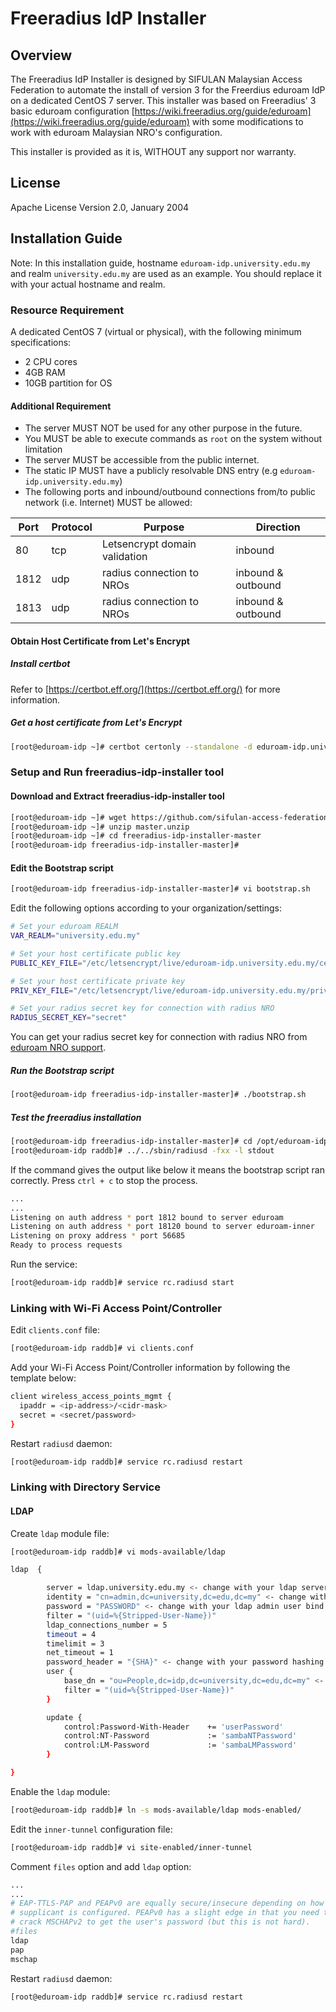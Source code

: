 # Freeradius IdP Installer

## Overview

The Freeradius IdP Installer is designed by SIFULAN Malaysian Access Federation to automate the install of version 3 for the Freerdius eduroam IdP on a dedicated CentOS 7 server. This installer was based on Freeradius' 3 basic eduroam configuration [https://wiki.freeradius.org/guide/eduroam](https://wiki.freeradius.org/guide/eduroam) with some modifications to work with eduroam Malaysian NRO's configuration.

This installer is provided as it is, WITHOUT any support nor warranty.

## License

Apache License Version 2.0, January 2004

## Installation Guide

Note: In this installation guide,  hostname `eduroam-idp.university.edu.my` and realm `university.edu.my` are used as an example. You should replace it with your actual hostname and realm.

### Resource Requirement

A dedicated CentOS 7 (virtual or physical), with the following minimum specifications:

- 2 CPU cores
- 4GB RAM
- 10GB partition for OS

#### Additional Requirement

- The server MUST NOT be used for any other purpose in the future.
- You MUST be able to execute commands as `root` on the system without limitation
- The server MUST be accessible from the public internet.
- The static IP MUST have a publicly resolvable DNS entry (e.g `eduroam-idp.university.edu.my`)
- The following ports and inbound/outbound connections from/to public network (i.e. Internet) MUST be allowed:

| Port | Protocol | Purpose | Direction |
| - | - | - | - |
| 80 | tcp | Letsencrypt domain validation | inbound |
| 1812 | udp | radius connection to NROs | inbound & outbound |
| 1813 | udp | radius connection to NROs | inbound & outbound |

#### Obtain Host Certificate from Let's Encrypt

##### Install certbot

Refer to [https://certbot.eff.org/](https://certbot.eff.org/) for more information.

##### Get a host certificate from Let's Encrypt

```bash
[root@eduroam-idp ~]# certbot certonly --standalone -d eduroam-idp.university.edu.my --preferred-chain "ISRG Root X1"
```

### Setup and Run freeradius-idp-installer tool

#### Download and Extract freeradius-idp-installer tool

```bash
[root@eduroam-idp ~]# wget https://github.com/sifulan-access-federation/freeradius-idp-installer/archive/master.zip
[root@eduroam-idp ~]# unzip master.unzip
[root@eduroam-idp ~]# cd freeradius-idp-installer-master
[root@eduroam-idp freeradius-idp-installer-master]#
```

#### Edit the Bootstrap script

```bash
[root@eduroam-idp freeradius-idp-installer-master]# vi bootstrap.sh
```

Edit the following options according to your organization/settings:

```bash
# Set your eduroam REALM
VAR_REALM="university.edu.my"

# Set your host certificate public key
PUBLIC_KEY_FILE="/etc/letsencrypt/live/eduroam-idp.university.edu.my/cert.pem"

# Set your host certificate private key
PRIV_KEY_FILE="/etc/letsencrypt/live/eduroam-idp.university.edu.my/privkey.pem"

# Set your radius secret key for connection with radius NRO
RADIUS_SECRET_KEY="secret"
```

You can get your radius secret key for connection with radius NRO from [eduroam NRO support](mailto:support@eduroam.my).

##### Run the Bootstrap script

```bash
[root@eduroam-idp freeradius-idp-installer-master]# ./bootstrap.sh
```

##### Test the freeradius installation

```bash
[root@eduroam-idp freeradius-idp-installer-master]# cd /opt/eduroam-idp-release_3_0_21/etc/raddb/
[root@eduroam-idp raddb]# ../../sbin/radiusd -fxx -l stdout
```

If the command gives the output like below it means the bootstrap script ran correctly. Press `ctrl + c` to stop the process.

```bash
...
...
Listening on auth address * port 1812 bound to server eduroam
Listening on auth address * port 18120 bound to server eduroam-inner
Listening on proxy address * port 56685
Ready to process requests
```

Run the service:

```bash
[root@eduroam-idp raddb]# service rc.radiusd start
```

### Linking with Wi-Fi Access Point/Controller

Edit `clients.conf` file:

```bash
[root@eduroam-idp raddb]# vi clients.conf
```

Add your Wi-Fi Access Point/Controller information by following the template below:

```bash
client wireless_access_points_mgmt {
  ipaddr = <ip-address>/<cidr-mask>
  secret = <secret/password>
}
```

Restart `radiusd` daemon:

```bash
[root@eduroam-idp raddb]# service rc.radiusd restart
```

### Linking with Directory Service

#### LDAP

Create `ldap` module file:

```bash
[root@eduroam-idp raddb]# vi mods-available/ldap
```

```bash
ldap  {

        server = ldap.university.edu.my <- change with your ldap server
        identity = "cn=admin,dc=university,dc=edu,dc=my" <- change with your ldap admin user bind
        password = "PASSWORD" <- change with your ldap admin user bind password
        filter = "(uid=%{Stripped-User-Name})"
        ldap_connections_number = 5
        timeout = 4
        timelimit = 3
        net_timeout = 1
        password_header = "{SHA}" <- change with your password hashing algorithm
        user {
            base_dn = "ou=People,dc=idp,dc=university,dc=edu,dc=my" <- change with your base dn
            filter = "(uid=%{Stripped-User-Name})"
        }

        update {
            control:Password-With-Header    += 'userPassword'
            control:NT-Password             := 'sambaNTPassword'
            control:LM-Password             := 'sambaLMPassword'
        }

}
```

Enable the `ldap` module:

```bash
[root@eduroam-idp raddb]# ln -s mods-available/ldap mods-enabled/
```

Edit the `inner-tunnel` configuration file:

```bash
[root@eduroam-idp raddb]# vi site-enabled/inner-tunnel
```

Comment `files` option and add `ldap` option:

```bash
...
...
# EAP-TTLS-PAP and PEAPv0 are equally secure/insecure depending on how the
# supplicant is configured. PEAPv0 has a slight edge in that you need to
# crack MSCHAPv2 to get the user's password (but this is not hard).
#files
ldap
pap
mschap
```

Restart `radiusd` daemon:

```bash
[root@eduroam-idp raddb]# service rc.radiusd restart
```
